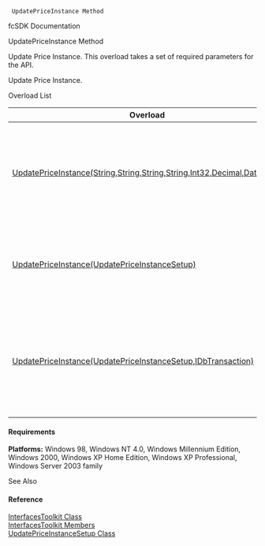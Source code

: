 ﻿     UpdatePriceInstance Method                                                   

fcSDK Documentation

UpdatePriceInstance Method

Update Price Instance. This overload takes a set of required parameters for the API.

Update Price Instance.

Overload List

| Overload | Description |
| --- | --- |
| [UpdatePriceInstance(String,String,String,String,Int32,Decimal,DateTime)](FChoice.Toolkits.Clarify~FChoice.Toolkits.Clarify.Interfaces.InterfacesToolkit~UpdatePriceInstance(String,String,String,String,Int32,Decimal,DateTime).md) | Update Price Instance. This overload takes a set of required parameters for the API.   |
| [UpdatePriceInstance(UpdatePriceInstanceSetup)](FChoice.Toolkits.Clarify~FChoice.Toolkits.Clarify.Interfaces.InterfacesToolkit~UpdatePriceInstance(UpdatePriceInstanceSetup).md) | Update Price Instance. This overload takes a setup object.   |
| [UpdatePriceInstance(UpdatePriceInstanceSetup,IDbTransaction)](FChoice.Toolkits.Clarify~FChoice.Toolkits.Clarify.Interfaces.InterfacesToolkit~UpdatePriceInstance(UpdatePriceInstanceSetup,IDbTransaction).md) | Update Price Instance. This overload takes a setup object and a database transaction.   |

#### Requirements

**Platforms:** Windows 98, Windows NT 4.0, Windows Millennium Edition, Windows 2000, Windows XP Home Edition, Windows XP Professional, Windows Server 2003 family

See Also

#### Reference

[InterfacesToolkit Class](FChoice.Toolkits.Clarify~FChoice.Toolkits.Clarify.Interfaces.InterfacesToolkit.md)  
[InterfacesToolkit Members](FChoice.Toolkits.Clarify~FChoice.Toolkits.Clarify.Interfaces.InterfacesToolkit_members.md)  
[UpdatePriceInstanceSetup Class](FChoice.Toolkits.Clarify~FChoice.Toolkits.Clarify.Interfaces.UpdatePriceInstanceSetup.md)